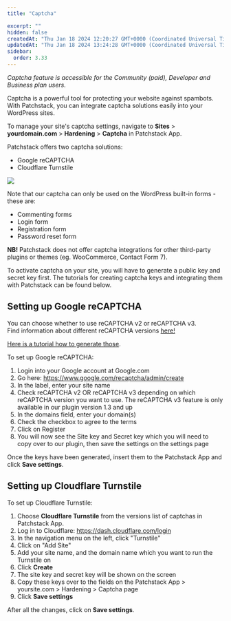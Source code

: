 ```yaml
---
title: "Captcha"

excerpt: ""
hidden: false
createdAt: "Thu Jan 18 2024 12:20:27 GMT+0000 (Coordinated Universal Time)"
updatedAt: "Thu Jan 18 2024 13:24:28 GMT+0000 (Coordinated Universal Time)"
sidebar:
  order: 3.33
---
```

_Captcha feature is accessible for the Community (paid), Developer and Business plan users._

Captcha is a powerful tool for protecting your website against spambots.  
With Patchstack, you can integrate captcha solutions easily into your WordPress sites.  

To manage your site's captcha settings, navigate to **Sites** > **yourdomain.com** > **Hardening** > **Captcha** in Patchstack App.

Patchstack offers two captcha solutions:
- Google reCAPTCHA
- Cloudflare Turnstile


![](@images/patchstack-hardening-recaptcha.png)


Note that our captcha can only be used on the WordPress built-in forms - these are:
<ul><li>Commenting forms</li>
<li>Login form</li>
<li>Registration form</li>
<li>Password reset form</li></ul>

**NB!** Patchstack does not offer captcha integrations for other third-party plugins or themes (eg. WooCommerce, Contact Form 7).

To activate captcha on your site, you will have to generate a public key and secret key first.
The tutorials for creating captcha keys and integrating them with Patchstack can be found below.

## Setting up Google reCAPTCHA

You can choose whether to use reCAPTCHA v2 or reCAPTCHA v3.  
Find information about different reCAPTCHA versions <a href="https://developers.google.com/recaptcha/docs/versions" target="_blank">here!</a>

 <a href="/faq-troubleshooting/integrations/how-to-get-the-site-key-and-secret-key-for-the-recaptcha-feature/" target="_blank">Here is a tutorial how to generate those</a>.

To set up Google reCAPTCHA:
1. Login into your Google account at Google.com
2. Go here: https://www.google.com/recaptcha/admin/create
3. In the label, enter your site name
4. Check reCAPTCHA v2 OR reCAPTCHA v3 depending on which reCAPTCHA version you want to use. The reCAPTCHA v3  feature is only available in our plugin version 1.3 and up
5. In the domains field, enter your domain(s)
6. Check the checkbox to agree to the terms
7. Click on Register
8. You will now see the Site key and Secret key which you will need to copy over to our plugin, then save the settings on the settings page

Once the keys have been generated, insert them to the Patchstack App and click **Save settings**.

## Setting up Cloudflare Turnstile

To set up Cloudflare Turnstile:
1. Choose **Cloudflare Turnstile** from the versions list of captchas in Patchstack App.
2. Log in to Cloudflare: https://dash.cloudflare.com/login
3. In the navigation menu on the left, click "Turnstile"
4. Click on "Add Site"
5. Add your site name, and the domain name which you want to run the Turnstile on
6. Click **Create**
7. The site key and secret key will be shown on the screen
8. Copy these keys over to the fields on the Patchstack App > yoursite.com > Hardening > Captcha page
9. Click **Save settings**



After all the changes, click on **Save settings**.
